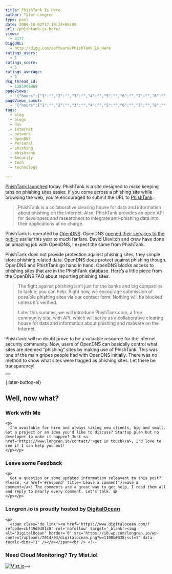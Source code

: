 ```yaml
---
title: PhishTank Is Here
author: Tyler Longren
type: post
date: 2006-10-02T17:18:24+00:00
url: /phishtank-is-here/
views:
  - 3177
DiggURL:
  - http://digg.com/software/PhishTank_Is_Here
ratings_users:
  - 1
ratings_score:
  - 5
ratings_average:
  - 5
dsq_thread_id:
  - 1385908969
pageViews:
  - '{"hours":{"1":"","2":"","3":"","4":"","5":"","6":"","7":"","8":"","9":"","10":"","11":"","12":"","13":"","14":"","15":"","16":"","17":"","18":"","19":"","20":"","21":"","22":"","23":"","24":"","25":"","26":"","27":"","28":"","29":"","30":"","31":"","32":"","33":"","34":"","35":"","36":"","37":"","38":"","39":"","40":"","41":"","42":"","43":"","44":"","45":"","46":"","47":""},"days":{"2":"","3":"","4":"","5":"","6":"","7":"","8":"","9":"","10":"","11":"","12":"","13":"","14":""},"weeks":{"3":"","4":"","5":"","6":"","7":"","8":"","9":"","10":"","11":"","12":""},"months":{"4":"","5":"","6":"","7":"","8":"","9":"","10":"","11":"","12":"","13":"","14":"","15":"","16":"","17":"","18":"","19":"","20":"","21":"","22":"","23":"","24":""}}'
pageViews_cumul:
  - '{"hours":{"1":"","2":"","3":"","4":"","5":"","6":"","7":"","8":"","9":"","10":"","11":"","12":"","13":"","14":"","15":"","16":"","17":"","18":"","19":"","20":"","21":"","22":"","23":"","24":"","25":"","26":"","27":"","28":"","29":"","30":"","31":"","32":"","33":"","34":"","35":"","36":"","37":"","38":"","39":"","40":"","41":"","42":"","43":"","44":"","45":"","46":"","47":""},"days":{"2":"","3":"","4":"","5":"","6":"","7":"","8":"","9":"","10":"","11":"","12":"","13":"","14":""},"weeks":{"3":"","4":"","5":"","6":"","7":"","8":"","9":"","10":"","11":"","12":""},"months":{"4":"","5":"","6":"","7":"","8":"","9":"","10":"","11":"","12":"","13":"","14":"","15":"","16":"","17":"","18":"","19":"","20":"","21":"","22":"","23":"","24":""}}'
tags:
  - blog
  - blogs
  - dns
  - Internet
  - network
  - OpenDNS
  - Personal
  - phishing
  - phishtank
  - Security
  - tech
  - technology

---
```

[PhishTank launched][1] today. PhishTank is a site designed to make keeping tabs on phishing sites easier. If you come across a phishing site while browsing the web, you&#8217;re encouraged to submit the URL to [PhishTank][2].

> PhishTank is a collaborative clearing house for data and information about phishing on the Internet. Also, PhishTank provides an open API for developers and researchers to integrate anti-phishing data into their applications at no charge.

PhishTank is operated by [OpenDNS][3]. OpenDNS [opened their services to the public][4] earlier this year to much fanfare. David Ulevitch and crew have done an amazing job with OpenDNS, I expect the same from PhishTank.

PhishTank does not provide protection against phishing sites, they simple store phishing related data. OpenDNS does protect against phishing though. OpenDNS and PhishTank go hand in hand. OpenDNS blocks access to phishing sites that are in the PhishTank database. Here&#8217;s a little piece from the OpenDNS FAQ about reporting phishing sites:

> The fight against phishing isn&#8217;t just for the banks and big companies to tackle; you can help. Right now, we encourage submission of possible phishing sites via our contact form. Nothing will be blocked unless it&#8217;s verified.
> 
> Later this summer, we will introduce PhishTank.com, a free community site, with API, which will serve as a collaborative clearing house for data and information about phishing and malware on the Internet.

<!--adsense-->

  
PhishTank will no doubt prove to be a valuable resource for the internet security community. Now, users of OpenDNS can basically control what sites are deemed &#8220;phishing&#8221; sites by making use of PhishTank. This was one of the main gripes people had with OpenDNS initially. There was no method to show what sites were flagged as phishing sites. Let there be transparency! 

<div class="wpulike wpulike-default " >
  <div class="wp_ulike_general_class wp_ulike_is_not_liked">
    <button type="button"
					aria-label="Like Button"
					data-ulike-id="2253"
					data-ulike-nonce="de6e05684c"
					data-ulike-type="likeThis"
					data-ulike-template="wpulike-default"
					data-ulike-display-likers="0"
					data-ulike-disable-pophover="0"
					class="wp_ulike_btn wp_ulike_put_image wp_likethis_2253"></button><span class="count-box"></span>
  </div>
</div>

[][5]{.later-button-el}

<div class='what-next'>
  <h2>
    Well, now what?
  </h2>
  
  <div class='hire'>
    <h3>
      Work with Me
    </h3>
    
    <p>
      I'm available for hire and always taking new clients, big and small. Got a project or an idea you'd like to discuss? Startup plan but no developer to make it happen? Just <a href='https://www.longren.io/contact/'>get in touch</a>, I'd love to see if I can help you out!
    </p></p>
  </div>
  
  <div class='hire'>
    <h3>
      Leave some Feedback
    </h3>
    
    <p>
      Got a question or some updated information releavant to this post? Please, <a href='#respond' title='Leave a comment'>leave a comment</a>! The comments are a great way to get help, I read them all and reply to nearly every comment. Let's talk. 😀
    </p></p>
  </div>
  
  <div class='now-what-bottom-ad'>
    <h3>
      Longren.io is proudly hosted by <a href='https://www.digitalocean.com/?refcode=cbf49d0481c8'>DigitalOcean</a>
    </h3>
    
    <p>
      <span class='do_link'><a href='https://www.digitalocean.com/?refcode=cbf49d0481c8' rel='nofollow' target='_blank'><img alt='DigitalOcean' border='0' src='https://i0.wp.com/longren.io/wp-content/uploads/2014/03/digitalocean.png?w=1100&#038;ssl=1' data-recalc-dims="1" /></a></span><br /> <!--

<h3>Need Cloud Monitoring? Try Mist.io!</h3>

<span class='do_link'><a href='http://mist.io/?ref=tyler' rel='nofollow' target='_blank'><img alt='Mist.io' border='0' src='https://i0.wp.com/longren.io/wp-content/uploads/2014/04/mistio.jpg?w=1100&#038;ssl=1' data-recalc-dims="1"></a></span>--></div> </div>

 [1]: http://www.phishtank.com/blog/2006/10/02/welcome-to-phishtank/
 [2]: http://www.phishtank.com/
 [3]: http://www.opendns.com/
 [4]: http://www.longren.org/2006/07/10/opendns-better-dns/
 [5]: #